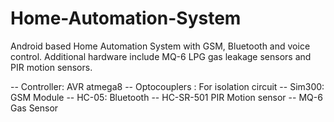 # Home-Automation-System
Android based Home Automation System with GSM, Bluetooth and voice control. Additional hardware include MQ-6 LPG gas leakage sensors and PIR motion sensors.

-- Controller: AVR atmega8
-- Optocouplers : For isolation circuit
-- Sim300: GSM Module
-- HC-05: Bluetooth
-- HC-SR-501 PIR Motion sensor
-- MQ-6 Gas Sensor
